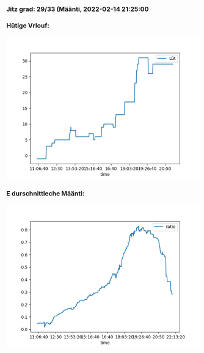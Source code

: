### Jitz grad: 29/33 (Määnti, 2022-02-14 21:25:00

### Hütige Vrlouf:
![Graph](Today.png)

### E durschnittleche Määnti:
![Graph](Määnti.png)